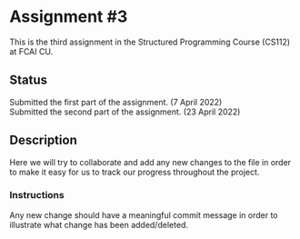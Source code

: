 # Assignment #3
This is the third assignment in the Structured Programming Course (CS112) at FCAI CU.
## Status
Submitted the first part of the assignment. (7 April 2022)\
Submitted the second part of the assignment. (23 April 2022)
## Description
Here we will try to collaborate and add any new changes to the file in order to make it easy for us to track our progress throughout the project.
### Instructions
Any new change should have a meaningful commit message in order to illustrate what change has been added/deleted.
